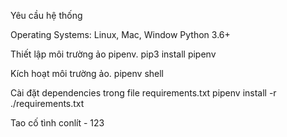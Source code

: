 Yêu cầu hệ thống

Operating Systems: Linux, Mac, Window Python 3.6+

Thiết lập môi trường ảo pipenv. pip3 install pipenv

Kích hoạt môi trường ảo. pipenv shell

Cài đặt dependencies trong file requirements.txt pipenv install -r ./requirements.txt

Tao cố tình conlít - 123
